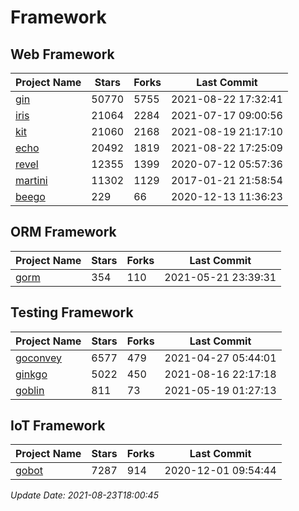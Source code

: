 # Framework

## Web Framework
| Project Name | Stars | Forks | Last Commit |
| ------------ | ----- | ----- | ----------- |
| [gin](https://github.com/gin-gonic/gin) | 50770 | 5755 | 2021-08-22 17:32:41 |
| [iris](https://github.com/kataras/iris) | 21064 | 2284 | 2021-07-17 09:00:56 |
| [kit](https://github.com/go-kit/kit) | 21060 | 2168 | 2021-08-19 21:17:10 |
| [echo](https://github.com/labstack/echo) | 20492 | 1819 | 2021-08-22 17:25:09 |
| [revel](https://github.com/revel/revel) | 12355 | 1399 | 2020-07-12 05:57:36 |
| [martini](https://github.com/go-martini/martini) | 11302 | 1129 | 2017-01-21 21:58:54 |
| [beego](https://github.com/astaxie/beego) | 229 | 66 | 2020-12-13 11:36:23 |

## ORM Framework
| Project Name | Stars | Forks | Last Commit |
| ------------ | ----- | ----- | ----------- |
| [gorm](https://github.com/jinzhu/gorm) | 354 | 110 | 2021-05-21 23:39:31 |

## Testing Framework
| Project Name | Stars | Forks | Last Commit |
| ------------ | ----- | ----- | ----------- |
| [goconvey](https://github.com/smartystreets/goconvey) | 6577 | 479 | 2021-04-27 05:44:01 |
| [ginkgo](https://github.com/onsi/ginkgo) | 5022 | 450 | 2021-08-16 22:17:18 |
| [goblin](https://github.com/franela/goblin) | 811 | 73 | 2021-05-19 01:27:13 |

## IoT Framework
| Project Name | Stars | Forks | Last Commit |
| ------------ | ----- | ----- | ----------- |
| [gobot](https://github.com/hybridgroup/gobot) | 7287 | 914 | 2020-12-01 09:54:44 |

*Update Date: 2021-08-23T18:00:45*